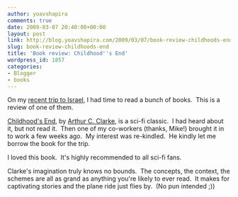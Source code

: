 ```yaml
---
author: yoavshapira
comments: true
date: 2009-03-07 20:40:00+00:00
layout: post
link: http://blog.yoavshapira.com/2009/03/07/book-review-childhoods-end/
slug: book-review-childhoods-end
title: 'Book review: Childhood''s End'
wordpress_id: 1857
categories:
- Blogger
- books
---
```


On my [recent trip to Israel](http://yoavs.blogspot.com/2009/03/israel-trip-february-2009.html), I had time to read a bunch of books.  This is a review of one of them.

  


[Childhood's End](http://www.amazon.com/Childhoods-End-Arthur-C-Clarke/dp/0345347951), by [Arthur C. Clarke](http://en.wikipedia.org/wiki/Arthur_C._Clarke), is a sci-fi classic.  I had heard about it, but not read it.  Then one of my co-workers (thanks, Mike!) brought it in to work a few weeks ago.  My interest was re-kindled.  He kindly let me borrow the book for the trip.

  


I loved this book.  It's highly recommended to all sci-fi fans.

  


Clarke's imagination truly knows no bounds.  The concepts, the context, the schemes are all as grand as anything you're likely to ever read.  It makes for captivating stories and the plane ride just flies by.  (No pun intended ;))
